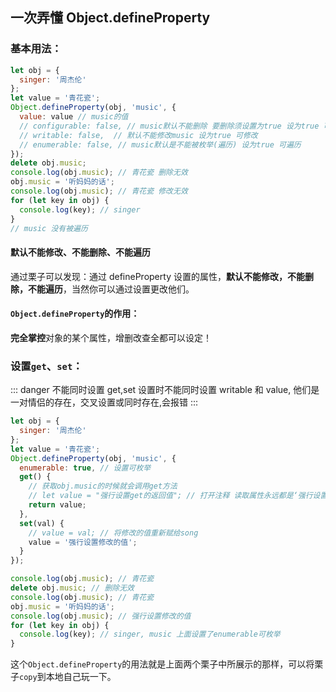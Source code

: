 ## 一次弄懂 Object.defineProperty

### 基本用法：

```js
let obj = {
  singer: '周杰伦'
};
let value = '青花瓷';
Object.defineProperty(obj, 'music', {
  value: value // music的值
  // configurable: false, // music默认不能删除 要删除须设置为true 设为true 可删除
  // writable: false,  // 默认不能修改music 设为true 可修改
  // enumerable: false, // music默认是不能被枚举(遍历) 设为true 可遍历
});
delete obj.music;
console.log(obj.music); // 青花瓷 删除无效
obj.music = '听妈妈的话';
console.log(obj.music); // 青花瓷 修改无效
for (let key in obj) {
  console.log(key); // singer
}
// music 没有被遍历
```

#### 默认不能修改、不能删除、不能遍历

通过栗子可以发现：通过 defineProperty 设置的属性，**默认不能修改，不能删除，不能遍历**，当然你可以通过设置更改他们。

#### `Object.defineProperty`的作用：

**完全掌控**对象的某个属性，增删改查全都可以设定！

### 设置`get`、`set`：

::: danger 不能同时设置
get,set 设置时不能同时设置 writable 和 value, 他们是一对情侣的存在，交叉设置或同时存在,会报错
:::

```js
let obj = {
  singer: '周杰伦'
};
let value = '青花瓷';
Object.defineProperty(obj, 'music', {
  enumerable: true, // 设置可枚举
  get() {
    // 获取obj.music的时候就会调用get方法
    // let value = "强行设置get的返回值"; // 打开注释 读取属性永远都是‘强行设置get的返回值’
    return value;
  },
  set(val) {
    // value = val; // 将修改的值重新赋给song
    value = '强行设置修改的值';
  }
});

console.log(obj.music); // 青花瓷
delete obj.music; // 删除无效
console.log(obj.music); // 青花瓷
obj.music = '听妈妈的话';
console.log(obj.music); // 强行设置修改的值
for (let key in obj) {
  console.log(key); // singer, music 上面设置了enumerable可枚举
}
```

这个`Object.defineProperty`的用法就是上面两个栗子中所展示的那样，可以将栗子`copy`到本地自己玩一下。

